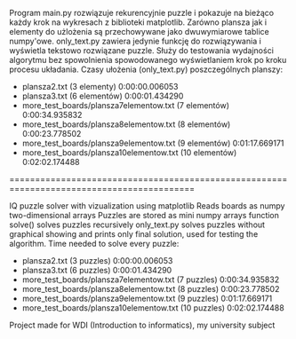 Program main.py rozwiązuje rekurencyjnie puzzle i pokazuje na bieżąco każdy krok
na wykresach z biblioteki matplotlib. Zarówno plansza jak i elementy do użlożenia są
przechowywane jako dwuwymiarowe tablice numpy'owe. 
only_text.py zawiera jedynie funkcję do rozwiązywania i wyświetla tekstowo rozwiązane puzzle.
Służy do testowania wydajności algorytmu bez spowolnienia spowodowanego wyświetlaniem krok po kroku 
procesu układania. 
Czasy ułożenia (only_text.py) poszczególnych planszy:
- plansza2.txt                            (3 elementy)     0:00:00.006053
- plansza3.txt                            (6 elementów)    0:00:01.434290
- more_test_boards/plansza7elementow.txt  (7 elementów)    0:00:34.935832
- more_test_boards/plansza8elementow.txt  (8 elementów)    0:00:23.778502
- more_test_boards/plansza9elementow.txt  (9 elementów)    0:01:17.669171
- more_test_boards/plansza10elementow.txt (10 elementów)   0:02:02.174488

==========================================================================================

IQ puzzle solver with vizualization using matplotlib
Reads boards as numpy two-dimensional arrays
Puzzles are stored as mini numpy arrays
function solve() solves puzzles recursively
only_text.py solves puzzles without graphical showing and prints only final solution, used for testing the algorithm.
Time needed to solve every puzzle:
- plansza2.txt                            (3 puzzles)    0:00:00.006053
- plansza3.txt                            (6 puzzles)    0:00:01.434290
- more_test_boards/plansza7elementow.txt  (7 puzzles)    0:00:34.935832
- more_test_boards/plansza8elementow.txt  (8 puzzles)    0:00:23.778502
- more_test_boards/plansza9elementow.txt  (9 puzzles)    0:01:17.669171
- more_test_boards/plansza10elementow.txt (10 puzzles)   0:02:02.174488

Project made for WDI (Introduction to informatics), my university subject
